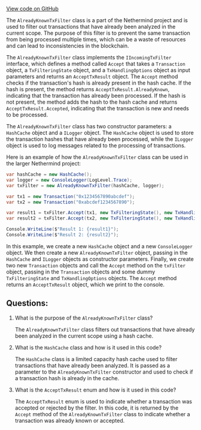 [View code on GitHub](https://github.com/NethermindEth/nethermind/src/Nethermind/Nethermind.TxPool/Filters/AlreadyKnownTxFilter.cs)

The `AlreadyKnownTxFilter` class is a part of the Nethermind project and is used to filter out transactions that have already been analyzed in the current scope. The purpose of this filter is to prevent the same transaction from being processed multiple times, which can be a waste of resources and can lead to inconsistencies in the blockchain.

The `AlreadyKnownTxFilter` class implements the `IIncomingTxFilter` interface, which defines a method called `Accept` that takes a `Transaction` object, a `TxFilteringState` object, and a `TxHandlingOptions` object as input parameters and returns an `AcceptTxResult` object. The `Accept` method checks if the transaction's hash is already present in the hash cache. If the hash is present, the method returns `AcceptTxResult.AlreadyKnown`, indicating that the transaction has already been processed. If the hash is not present, the method adds the hash to the hash cache and returns `AcceptTxResult.Accepted`, indicating that the transaction is new and needs to be processed.

The `AlreadyKnownTxFilter` class has two constructor parameters: a `HashCache` object and a `ILogger` object. The `HashCache` object is used to store the transaction hashes that have already been processed, while the `ILogger` object is used to log messages related to the processing of transactions.

Here is an example of how the `AlreadyKnownTxFilter` class can be used in the larger Nethermind project:

```csharp
var hashCache = new HashCache();
var logger = new ConsoleLogger(LogLevel.Trace);
var txFilter = new AlreadyKnownTxFilter(hashCache, logger);

var tx1 = new Transaction("0x1234567890abcdef");
var tx2 = new Transaction("0xabcdef1234567890");

var result1 = txFilter.Accept(tx1, new TxFilteringState(), new TxHandlingOptions());
var result2 = txFilter.Accept(tx2, new TxFilteringState(), new TxHandlingOptions());

Console.WriteLine($"Result 1: {result1}");
Console.WriteLine($"Result 2: {result2}");
```

In this example, we create a new `HashCache` object and a new `ConsoleLogger` object. We then create a new `AlreadyKnownTxFilter` object, passing in the `HashCache` and `ILogger` objects as constructor parameters. Finally, we create two new `Transaction` objects and call the `Accept` method on the `txFilter` object, passing in the `Transaction` objects and some dummy `TxFilteringState` and `TxHandlingOptions` objects. The `Accept` method returns an `AcceptTxResult` object, which we print to the console.
## Questions: 
 1. What is the purpose of the `AlreadyKnownTxFilter` class?
    
    The `AlreadyKnownTxFilter` class filters out transactions that have already been analyzed in the current scope using a hash cache.

2. What is the `HashCache` class and how is it used in this code?

    The `HashCache` class is a limited capacity hash cache used to filter transactions that have already been analyzed. It is passed as a parameter to the `AlreadyKnownTxFilter` constructor and used to check if a transaction hash is already in the cache.

3. What is the `AcceptTxResult` enum and how is it used in this code?

    The `AcceptTxResult` enum is used to indicate whether a transaction was accepted or rejected by the filter. In this code, it is returned by the `Accept` method of the `AlreadyKnownTxFilter` class to indicate whether a transaction was already known or accepted.